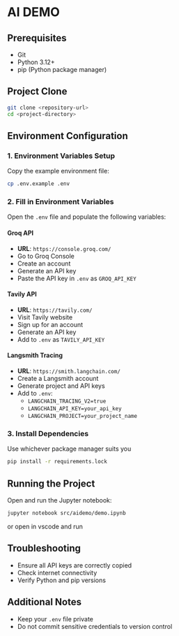 # AI DEMO

## Prerequisites
- Git
- Python 3.12+
- pip (Python package manager)

## Project Clone
```bash
git clone <repository-url>
cd <project-directory>
```

## Environment Configuration

### 1. Environment Variables Setup
Copy the example environment file:
```bash
cp .env.example .env
```

### 2. Fill in Environment Variables
Open the `.env` file and populate the following variables:

#### Groq API
- **URL**: `https://console.groq.com/`
- Go to Groq Console
- Create an account
- Generate an API key
- Paste the API key in `.env` as `GROQ_API_KEY`

#### Tavily API
- **URL**: `https://tavily.com/`
- Visit Tavily website
- Sign up for an account
- Generate an API key
- Add to `.env` as `TAVILY_API_KEY`

#### Langsmith Tracing
- **URL**: `https://smith.langchain.com/`
- Create a Langsmith account
- Generate project and API keys
- Add to `.env`:
  - `LANGCHAIN_TRACING_V2=true`
  - `LANGCHAIN_API_KEY=your_api_key`
  - `LANGCHAIN_PROJECT=your_project_name`

### 3. Install Dependencies
Use whichever package manager suits you
```bash
pip install -r requirements.lock
```

## Running the Project
Open and run the Jupyter notebook:
```bash
jupyter notebook src/aidemo/demo.ipynb
```
or open in vscode and run

## Troubleshooting
- Ensure all API keys are correctly copied
- Check internet connectivity
- Verify Python and pip versions

## Additional Notes
- Keep your `.env` file private
- Do not commit sensitive credentials to version control